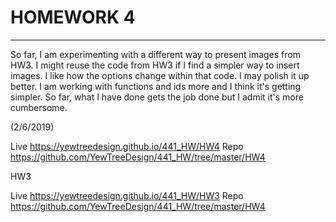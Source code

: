 <h1> HOMEWORK 4 </h1>
<hr>
So far, I am experimenting with a different way to present images from HW3. I might reuse the code from HW3 if I find a simpler way to insert images. I like how the options change within that code. I may polish it up better.
I am working with functions and ids more and I think it's getting simpler.
So far, what I have done gets the job done but I admit it's more cumbersome.

(2/6/2019)

Live https://yewtreedesign.github.io/441_HW/HW4
Repo https://github.com/YewTreeDesign/441_HW/tree/master/HW4

HW3

Live https://yewtreedesign.github.io/441_HW/HW3
Repo https://github.com/YewTreeDesign/441_HW/tree/master/HW4
